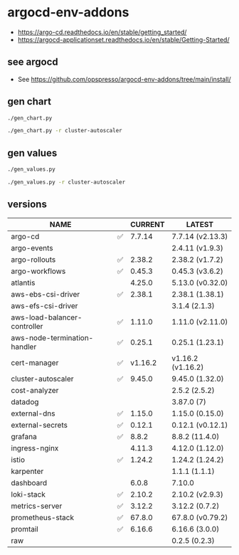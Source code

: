 # argocd-env-addons

* <https://argo-cd.readthedocs.io/en/stable/getting_started/>
* <https://argocd-applicationset.readthedocs.io/en/stable/Getting-Started/>

## see argocd

* See <https://github.com/opspresso/argocd-env-addons/tree/main/install/>

## gen chart

```bash
./gen_chart.py

./gen_chart.py -r cluster-autoscaler
```

## gen values

```bash
./gen_values.py

./gen_values.py -r cluster-autoscaler
```

## versions

<!--- BEGIN_VERSION --->
| NAME | | CURRENT | LATEST |
| --- | - | --- | --- |
| argo-cd | ✅ | 7.7.14 | 7.7.14 (v2.13.3) |
| argo-events |  |  | 2.4.11 (v1.9.3) |
| argo-rollouts | ✅ | 2.38.2 | 2.38.2 (v1.7.2) |
| argo-workflows | ✅ | 0.45.3 | 0.45.3 (v3.6.2) |
| atlantis |  | 4.25.0 | 5.13.0 (v0.32.0) |
| aws-ebs-csi-driver | ✅ | 2.38.1 | 2.38.1 (1.38.1) |
| aws-efs-csi-driver |  |  | 3.1.4 (2.1.3) |
| aws-load-balancer-controller | ✅ | 1.11.0 | 1.11.0 (v2.11.0) |
| aws-node-termination-handler | ✅ | 0.25.1 | 0.25.1 (1.23.1) |
| cert-manager | ✅ | v1.16.2 | v1.16.2 (v1.16.2) |
| cluster-autoscaler | ✅ | 9.45.0 | 9.45.0 (1.32.0) |
| cost-analyzer |  |  | 2.5.2 (2.5.2) |
| datadog |  |  | 3.87.0 (7) |
| external-dns | ✅ | 1.15.0 | 1.15.0 (0.15.0) |
| external-secrets | ✅ | 0.12.1 | 0.12.1 (v0.12.1) |
| grafana | ✅ | 8.8.2 | 8.8.2 (11.4.0) |
| ingress-nginx |  | 4.11.3 | 4.12.0 (1.12.0) |
| istio | ✅ | 1.24.2 | 1.24.2 (1.24.2) |
| karpenter |  |  | 1.1.1 (1.1.1) |
| dashboard |  | 6.0.8 | 7.10.0 |
| loki-stack | ✅ | 2.10.2 | 2.10.2 (v2.9.3) |
| metrics-server | ✅ | 3.12.2 | 3.12.2 (0.7.2) |
| prometheus-stack | ✅ | 67.8.0 | 67.8.0 (v0.79.2) |
| promtail | ✅ | 6.16.6 | 6.16.6 (3.0.0) |
| raw |  |  | 0.2.5 (0.2.3) |
<!--- END_VERSION --->
